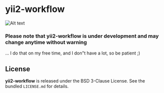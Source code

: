 # yii2-workflow

![Alt text](https://travis-ci.org/raoul2000/yii2-workflow.svg?branch=master "Optional title")

### Please note that yii2-workflow is under development and may change anytime without warning  

... I do that on my free time, and I don"t have a lot, so be patient ;)

License
-------

**yii2-workflow** is released under the BSD 3-Clause License. See the bundled `LICENSE.md` for details.
